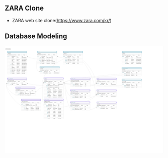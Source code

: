 ## ZARA Clone
- ZARA web site clone(https://www.zara.com/kr/)

## Database Modeling
![zara_modeling_aquerytool](ZARA_20200302_48_21.png)
